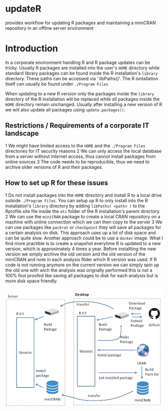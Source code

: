 # updateR

provides workflow for updating R packages and maintaining a miniCRAN repository in an offline server environment

# Introduction

In a corporate environment handling R and R package updates can be tricky. Usually R packages are installed into the user's `HOME` 
directory while standard library packages can be found inside the R installation's `library` directory. These paths can be accessed
via '.libPaths()'. The R isntallation itself can usually be found under `./Program Files`

When updating to a new R version only the packages inside the `library` directory of the R installation will be replaced while all 
packages inside the `HOME` directory remain unchanged. Usually after installing a new version of R we will also update all packages 
using `update.packages()`.

## Restrictions / Requirements of a corporate IT landscape 

1 We might have limited access to the `HOME` and the  `./Program Files` directories for IT security reasons
2 We can only access the local database from a server without internet access, thus cannot install packages from online sources
3 The code needs to be reproducible, thus we need to archive older versions of R and their packages.

## How to set up R for these issues

1 Do not install packages into the `HOME` directory and install R to a local drive outside `./Program Files`. You can setup up R to 
only install into the R installation's `library` directory by adding `libPaths( <path> )` to the Rprofile.site file inside the `etc` folder 
of the R installation's parent directory.
2 We can use the `miniCRAN` package to create a local CRAN repository on a machine with online connection which we can then copy
to the server
3 We can use packages like `packrat` or `checkpoint` they will save all packages for a certain analysis on disk. This approach
uses up a lot of disk space and can be quite slow. Another approach could be to use a `docker` image. What I find more practible is
to create a snapshot everytime R is updated to a new version, which is approximately 4 times a year. Before installting the new version
we simply archive the old version and the old version of the miniCRAN and note in each analysis filder which R version was used.
If R code is not running anymore on the current version we can simply spin up the old one with wich the analysis was orignally performed
this is not a 100% fool proofed like saving all packages to disk for each analysis but is more disk space friendly.

![setup](https://github.com/erblast/updateR/blob/master/miniCRAN.png)
